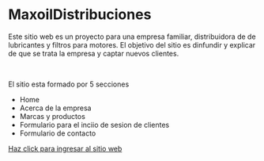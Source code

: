 

<h1> MaxoilDistribuciones </h1>

<p> Este sitio web es un proyecto para una empresa familiar, distribuidora de de lubricantes y filtros para motores. El objetivo del sitio es dinfundir y explicar de que se trata la empresa y captar nuevos clientes.</p> <br>
<p> El sitio esta formado por 5 secciones</p> 

<ul>
<li> Home </li>
<li> Acerca de la empresa </li>
<li> Marcas y productos </li>
<li> Formulario para el inciio de sesion de clientes </li>
<li> Formulario de contacto </li>
</ul>

<a href="https://maxoildistribuciones.000webhostapp.com/" target="_blank"> Haz click para ingresar al sitio web </a>

